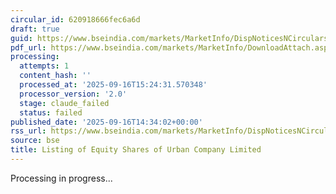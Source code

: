 ```yaml
---
circular_id: 620918666fec6a6d
draft: true
guid: https://www.bseindia.com/markets/MarketInfo/DispNoticesNCirculars.aspx?Noticeid={194A1450-BEB8-403B-9664-873A1857A71E}&noticeno=20250916-74&dt=09/16/2025&icount=74&totcount=78&flag=0
pdf_url: https://www.bseindia.com/markets/MarketInfo/DownloadAttach.aspx?id=20250916-74&attachedId=6ca1b5e2-c4b8-48c7-b120-0d4de65fa1bb
processing:
  attempts: 1
  content_hash: ''
  processed_at: '2025-09-16T15:24:31.570348'
  processor_version: '2.0'
  stage: claude_failed
  status: failed
published_date: '2025-09-16T14:34:02+00:00'
rss_url: https://www.bseindia.com/markets/MarketInfo/DispNoticesNCirculars.aspx?Noticeid={194A1450-BEB8-403B-9664-873A1857A71E}&noticeno=20250916-74&dt=09/16/2025&icount=74&totcount=78&flag=0
source: bse
title: Listing of Equity Shares of Urban Company Limited
---
```


Processing in progress...